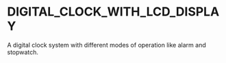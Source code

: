# DIGITAL_CLOCK_WITH_LCD_DISPLAY
A digital clock system with different modes of operation like alarm and stopwatch.
